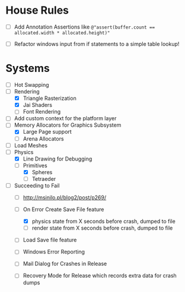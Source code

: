 # House Rules

- [ ] Add Annotation Assertions like ``@"assert(buffer.count == allocated.width * allocated.height)"`` 

- [ ] Refactor windows input from if statements to a simple table lookup!


# Systems
- [ ] Hot Swapping
- [ ] Rendering
	- [x] Triangle Rasterization
	- [x] Jai Shaders
	- [ ] Font Rendering
- [ ] Add custom context for the platform layer
- [ ] Memory Allocators for Graphics Subsystem
	- [x] Large Page support
	- [ ] Arena Allocators
- [ ] Load Meshes
- [ ] Physics
	- [x] Line Drawing for Debugging
	- [ ] Primitives
		- [x] Spheres
		- [ ] Tetraeder
- [ ] Succeeding to Fail
	- [ ] http://msinilo.pl/blog2/post/p269/
	- [ ] On Error Create Save File feature
		- [x] physics state from X seconds before crash, dumped to file
		- [ ] render  state from X seconds before crash, dumped to file
	- [ ] Load Save file feature
	- [ ] Windows Error Reporting
	- [ ] Mail Dialog for Crashes in Release
	- [ ] Recovery Mode for Release which records extra data for crash dumps 
			
